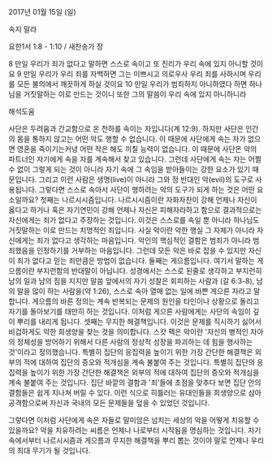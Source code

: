 2017년 01월 15일 (일)

속지 말라 



요한1서 1:8 - 1:10 / 새찬송가  장


8 만일 우리가 죄가 없다고 말하면 스스로 속이고 또 진리가 우리 속에 있지 아니할 것이요 9 만일 우리가 우리 죄를 자백하면 그는 미쁘시고 의로우사 우리 죄를 사하시며 우리를 모든 불의에서 깨끗하게 하실 것이요 10 만일 우리가 범죄하지 아니하였다 하면 하나님을 거짓말하는 이로 만드는 것이니 또한 그의 말씀이 우리 속에 있지 아니하니라

해석도움





사단은 두려움과 간교함으로 온 천하를 속이는 자입니다(계 12:9). 하지만 사단은 인간의 몸을 통하지 않고는 어떤 악도 행할 수 없습니다. 이 때문에 사단에게 속는 자가 없으면 영혼을 죽이기는커녕 어떤 작은 해도 끼칠 능력이 없습니다. 이 때문에 사단은 악의 파트너인 자기에게 속을 자를 계속해서 찾고 있습니다. 그런데 사단에게 속는 자는 어쩔 수 없이 그렇게 되는 것이 아니라 자기 속에 그 속임을 받아들이는 강한 요소가 있기 때문입니다. 그리고 이런 사람은 생명(live)이 아니라 그와 정 반대인 악(evil)의 도구로 사용됩니다.
그렇다면 스스로 속아서 사단이 행하려는 악의 도구가 되게 하는 것은 어떤 요소일까요? 
첫째는 나르시시즘입니다. 
나르시시즘이란 자화자찬이 강해 언제나 자신이 옳다고 하거나 혹은 자기연민이 강해 언제나 자신은 피해자라하고 함으로 결과적으로는 자신에게는 죄가 없다고 주장하는 것입니다. 이것은 스스로를 속일 뿐 아니라 하나님도 거짓말하는 이로 만드는 치명적인 죄입니다. 사실 악이란 악한 행실 그 자체가 아니라 자신에게는 죄가 없다고 생각하는 마음입니다. 악인의 핵심적인 결함은 범죄가 아니라 범죄했음을 인정하기를 거부하는 마음입니다. 그런데 모든 악은 바로 잡을 수 있지만 자신이 죄가 없다고 믿는 죄만큼은 방법이 없습니다. 
둘째는 게으름입니다. 
여기서 말하는 게으름이란 부지런함의 반대말이 아닙니다. 성경에서는 스스로 된줄로 생각하고 부지런히 남의 일과 남의 짐을 지지만 말씀 앞에서의 자기 성찰은 회피하는 사람과 (갈 6:3-8), 남의 말을 많이 하는 사람을(약 1:26), 스스로 속아 열매 없는 일에 바쁜 게으른 자라고 말합니다. 게으름의 바른 정의는 계속 반복되는 문제의 원인을 타인이나 상황으로 돌리고 자기를 돌아보기를 태만히 하는 것입니다. 이처럼 게으른 사람에게는 사단의 속임이 깊이 뿌리를 내리게 됩니다.
셋째는 무지한 해결책입니다. 
이것은 문제를 직시하기 싫어서 비겁하게도 약한 희생양을 찾는 것을 의미합니다. 스캇 펙은 악이란 '자신의 병적인 자아의 정체성을 방어하기 위해서 다른 사람의 정상적 성장을 파괴하는 데 힘을 행사하는 것'이라고 정의했습니다. 특별히 집단의 응집력을 높이기 위한 가장 간단한 해결책은 외부의 적에 대하여 집단의 증오와 적개심을 계속 불붙여 주는 것입니다. 특별히 집단의 응집력을 높이기 위한 가장 간단한 해결책은 외부의 적에 대하여 집단의 증오와 적개심을 계속 불붙여 주는 것입니다. 집단 바깥의 결함과 '죄'들에 초점을 맞추다 보면 집단 안의 결함들은 쉽게 지나쳐 버릴 수 있다. 이런 식으로 히틀러는 유대인들을 희생양으로 삼아 공격함으로써 자신과 국내의 모든 문제들을 덮을 수 있었던 것입니다.  

그렇다면 이처럼 사단에게 속은 자들로 말미암은 넘치는 세상의 악을 어떻게 치유할 수 있을까요? 악을 치유하려는 씨름은 언제나 나로부터 시작됨을 명심하는 것입니다.  자기속에서부터 나르시시즘과 게으름과 무지한 해결책을 뿌리 뽑는 것이야 말로 언제나 우리의 최대 무기가 될 것입니다.